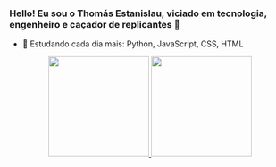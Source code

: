 ### Hello! Eu sou o Thomás Estanislau, viciado em tecnologia, engenheiro e caçador de replicantes 👋


- 🌱 Estudando cada dia mais: Python, JavaScript, CSS, HTML

<div align="center">
  <a href="https://github.com/thomasestanislau">
  <img height="180em" src="https://github-readme-stats.vercel.app/api?username=thomasestanislau&show_icons=true&theme=ocean_dark&include_all_commits=true&count_private=true"/>
  <img height="180em" src="https://github-readme-stats.vercel.app/api/top-langs/?username=thomasestanislau&layout=compact&langs_count=7&theme=ocean_dark"/>
</div>

